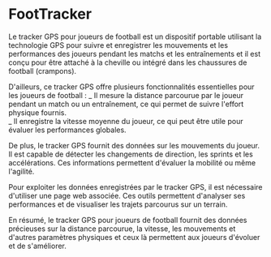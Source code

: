 # FootTracker

Le tracker GPS pour joueurs de football est un dispositif portable utilisant la technologie GPS pour suivre et enregistrer les mouvements et les performances des joueurs pendant les matchs et les entraînements et il est conçu pour être attaché à la cheville ou intégré dans les chaussures de football (crampons).

D'ailleurs, ce tracker GPS offre plusieurs fonctionnalités essentielles pour les joueurs de football :
	_ Il mesure la distance parcourue par le joueur pendant un match ou un entraînement, ce qui permet de suivre l'effort physique fournis. 	
	_ Il enregistre la vitesse moyenne du joueur, ce qui peut être utile pour évaluer les performances globales.

De plus, le tracker GPS fournit des données sur les mouvements du joueur. Il est capable de détecter les changements de direction, les sprints et les accélérations. Ces informations permettent d'évaluer la mobilité ou même l'agilité.

Pour exploiter les données enregistrées par le tracker GPS, il est nécessaire d'utiliser une page web associée. Ces outils permettent d'analyser ses performances et de visualiser les trajets parcourus sur un terrain.

En résumé, le tracker GPS pour joueurs de football fournit des données précieuses sur la distance parcourue, la vitesse, les mouvements et d'autres paramètres physiques et ceux là permettent aux joueurs d'évoluer et de s'améliorer.
